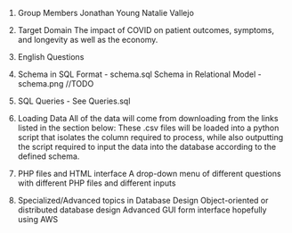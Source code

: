 
1. Group Members
    Jonathan Young
    Natalie Vallejo

2. Target Domain 
    The impact of COVID on patient outcomes, symptoms, and longevity as well as the economy. 

3. English Questions

4. Schema in SQL Format - schema.sql
   Schema in Relational Model - schema.png //TODO

5. SQL Queries - See Queries.sql

6. Loading Data 
    All of the data will come from downloading from the links listed in the section below:
    These .csv files will be loaded into a python script that isolates the column required to process, while also outputting the script required to input the data into the database according to the defined schema. 

7.  PHP files and HTML interface
    A drop-down menu of different questions with different PHP files and different inputs

8. Specialized/Advanced topics in Database Design 
    Object-oriented or distributed database design
    Advanced GUI form interface hopefully using AWS
